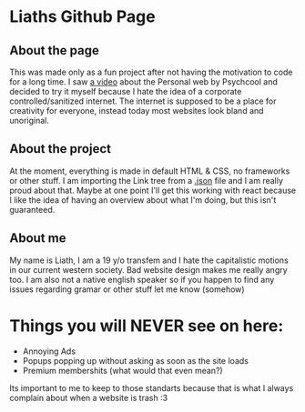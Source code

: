# Liaths Github Page

## About the page
This was made only as a fun project after not having the motivation to code for a long time. I saw [a video](https://www.youtube.com/watch?v=zswyWBtF-7Y) about the Personal web by Psychcool and decided to try it myself because I hate the idea of a corporate controlled/sanitized internet. The internet is supposed to be a place for creativity for everyone, instead today most websites look bland and unoriginal.

## About the project
At the moment, everything is made in default HTML & CSS, no frameworks or other stuff. I am importing the Link tree from a [.json](linkTree.json) file and I am really proud about that. Maybe at one point I'll get this working with react because I like the idea of having an overview about what I'm doing, but this isn't guaranteed.

## About me
My name is Liath, I am a 19 y/o transfem and I hate the capitalistic motions in our current western society. Bad website design makes me really angry too.
I am also not a native english speaker so if you happen to find any issues regarding gramar or other stuff let me know (somehow)
# Things you will NEVER see on here:
- Annoying Ads
- Popups popping up without asking as soon as the site loads
- Premium membershits (what would that even mean?)

Its important to me to keep to those standarts because that is what I always complain about when a website is trash :3